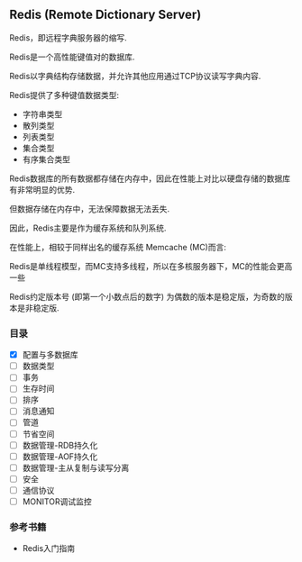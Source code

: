 ## Redis (Remote Dictionary Server)

Redis，即远程字典服务器的缩写. 

Redis是一个高性能键值对的数据库.

Redis以字典结构存储数据，并允许其他应用通过TCP协议读写字典内容.

Redis提供了多种键值数据类型:
- 字符串类型
- 散列类型
- 列表类型
- 集合类型
- 有序集合类型

Redis数据库的所有数据都存储在内存中，因此在性能上对比以硬盘存储的数据库有非常明显的优势.

但数据存储在内存中，无法保障数据无法丢失. 

因此，Redis主要是作为缓存系统和队列系统.

在性能上，相较于同样出名的缓存系统 Memcache (MC)而言:

Redis是单线程模型，而MC支持多线程，所以在多核服务器下，MC的性能会更高一些

Redis约定版本号 (即第一个小数点后的数字) 为偶数的版本是稳定版，为奇数的版本是非稳定版.

### 目录
- [x] 配置与多数据库
- [ ] 数据类型
- [ ] 事务
- [ ] 生存时间
- [ ] 排序
- [ ] 消息通知
- [ ] 管道
- [ ] 节省空间
- [ ] 数据管理-RDB持久化
- [ ] 数据管理-AOF持久化
- [ ] 数据管理-主从复制与读写分离
- [ ] 安全
- [ ] 通信协议
- [ ] MONITOR调试监控

### 参考书籍
- Redis入门指南